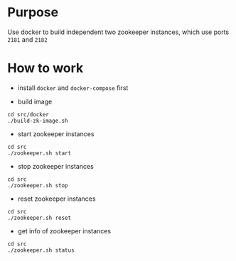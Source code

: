 # Purpose

Use docker to build independent two zookeeper instances, which use ports `2181` and `2182`

# How to work

+ install `docker` and `docker-compose` first

+ build image

```shell
cd src/docker
./build-zk-image.sh
```

+ start zookeeper instances

```shell
cd src
./zookeeper.sh start
```

+ stop zookeeper instances

```shell
cd src
./zookeeper.sh stop
```

+ reset zookeeper instances

```shell
cd src
./zookeeper.sh reset
```

+ get info of zookeeper instances

```shell
cd src
./zookeeper.sh status
```